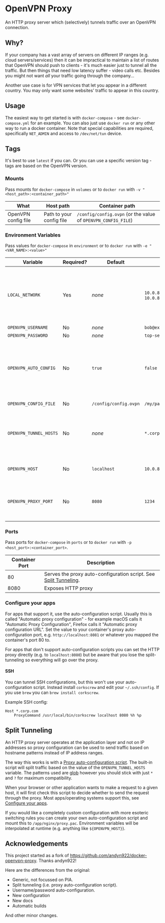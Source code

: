 # OpenVPN Proxy

An HTTP proxy server which (selectively) tunnels traffic over an OpenVPN connection.

## Why?

If your company has a vast array of servers on different IP ranges (e.g. cloud servers/services) then it can be impractical to maintain a list of routes that OpenVPN should push to clients - it's much easier just to tunnel all the traffic.
But then things that need low latency suffer - video calls etc. Besides you might not want _all_ your traffic going through the company...

Another use case is for VPN services that let you appear in a different country. You may only want some websites' traffic to appear in this country.

## Usage

The easiest way to get started is with `docker-compose` - see `docker-compose.yml` for an example.
You can also just use `docker run` or any other way to run a docker container.
Note that special capabilities are required, specifically `NET_ADMIN` and access to `/dev/net/tun` device.

## Tags

It's best to use `latest` if you can. 
Or you can use a specific version tag - tags are based on the OpenVPN version.

### Mounts

Pass mounts for `docker-compose` in `volumes` or to `docker run` with `-v "<host_path>:<container_path>"`

| What | Host path | Container path |
|---|---|---|
| OpenVPN config file | Path to your config file | `/config/config.ovpn` (or the value of `OPENVPN_CONFIG_FILE`) |

### Environment Variables

Pass values for `docker-compose` in `environment` or to `docker run` with `-e "<VAR_NAME>:<value>"`

| Variable | Required? | Default | Example | Description |
|---|---|---|---|---|
| `LOCAL_NETWORK` | Yes | _none_ | `10.0.8.0/24` or `10.0.8.0/24,192.168.1.0/24` | Your local network's address(es). Required so return packets can reach you. Multiple networks can be separated by comma, space, or semicolon. |
| `OPENVPN_USERNAME` | No | _none_ | `bob@example.com` | VPN username |
| `OPENVPN_PASSWORD` | No | _none_ | `top-secret-123` | VPN password |
| `OPENVPN_AUTO_CONFIG` | No | `true` | `false` | By default, modify the OpenVPN config dynamically so that a reference to the username/password can be inserted. Disable if it causes trouble or you want control. |
| `OPENVPN_CONFIG_FILE` | No | `/config/config.ovpn` | `/my/path.ovpn` | Path to config file inside container |
| `OPENVPN_TUNNEL_HOSTS` | No | _none_ | `*.corp.com,*.corp.io` | Patterns of which hosts to tunnel, comma separated. Unset means everything is tunneled. See [Split Tunneling](#split-tunneling) |
| `OPENVPN_HOST` | No | `localhost` | `10.0.8.1` | Set this if this container runs on a different host to where you'll use it. |
| `OPENVPN_PROXY_PORT` | No | `8080` | `1234` | Change proxy listening port. This must match the host port so that the auto-config file is correct. |

### Ports

Pass ports for `docker-compose` in `ports` or to `docker run` with `-p <host_port>:<container_port>`.

| Container Port | Description |
|---|---|
| 80 | Serves the proxy auto-configuration script. See [Split Tunneling](#split-tunneling). |
| 8080 | Exposes HTTP proxy |

### Configure your apps

For apps that support it, use the auto-configuration script. Usually this is called "Automatic proxy configuration" - for example macOS calls it "Automatic Proxy Configuration", Firefox calls it "Automatic proxy configuration URL". Set the value to your container's proxy auto-configuration port, e.g. `http://localhost:8081` or whatever you mapped the container's port 80 to.

For apps that don't support auto-configuration scripts you can set the HTTP proxy directly (e.g. to `localhost:8080`) but be aware that you lose the split-tunneling so everything will go over the proxy.

#### SSH

You can tunnel SSH configurations, but this won't use your auto-configuration script. Instead install `corkscrew` and edit your `~/.ssh/config`. If you use `brew` you can `brew install corkscrew`.

Example SSH config:
```
Host *.corp.com
    ProxyCommand /usr/local/bin/corkscrew localhost 8080 %h %p
```

## Split Tunneling

An HTTP proxy server operates at the application layer and not on IP addresses so proxy configuration can be used to send traffic based on hostname patterns instead of IP address ranges.

The way this works is with a [Proxy auto-configuration script](https://developer.mozilla.org/en-US/docs/Web/HTTP/Proxy_servers_and_tunneling/Proxy_Auto-Configuration_(PAC)_file). The built-in script will split traffic based on the value of the `OPENVPN_TUNNEL_HOSTS` variable. The patterns used are [glob](https://en.wikipedia.org/wiki/Glob_(programming)) however you should stick with just `*` and `?` for maximum compatibility.

When your browser or other application wants to make a request to a given host, it will first check this script to decide whether to send the request through the proxy. Most apps/operating systems support this, see [Configure your apps](#configure-your-apps).

If you would like a completely custom configuration with more esoteric switching rules you can create your own auto-configuration script and mount this to `/app/nginx/proxy.pac`. Environment variables will be interpolated at runtime (e.g. anything like `${OPENVPN_HOST}`).

## Acknowledgements

This project started as a fork of https://github.com/andyn922/docker-openvpn-proxy. Thanks andyn922!

Here are the differences from the original:
- Generic, not focussed on PIA.
- Split tunneling (i.e. proxy auto-configuration script).
- Username/password auto-configuration.
- New configuration
- New docs
- Automatic builds

And other minor changes.
